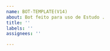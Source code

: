 ```yaml
---
name: BOT-TEMPLATE(V14)
about: Bot feito para uso de Estudo .
title: ''
labels: ''
assignees: ''

---
```



